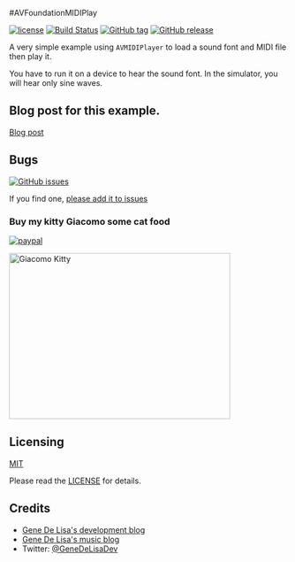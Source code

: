 #AVFoundationMIDIPlay


[![license](https://img.shields.io/github/license/mashape/apistatus.svg)](https://en.wikipedia.org/wiki/MIT_License)
[![Build Status](https://travis-ci.org/genedelisa/TableBinding.svg)](https://travis-ci.org/genedelisa/AVFoundationMIDIPlay)
[![GitHub tag](https://img.shields.io/github/tag/genedelisa/tablebinding.svg)](https://github.com/genedelisa/AVFoundationMIDIPlay/)
[![GitHub release](https://img.shields.io/github/release/genedelisa/tablebinding.svg)](https://github.com/genedelisa/AVFoundationMIDIPlay/)

A very simple example using `AVMIDIPlayer` to load a sound font and MIDI file then play it.

You have to run it on a device to hear the sound font. In the simulator, you will hear only sine waves.


## Blog post for this example.

[Blog post](http://www.rockhoppertech.com/blog/swift-2-avfounda…ay-audio-or-midi/)


## Bugs


[![GitHub issues](https://img.shields.io/github/issues/genedelisa/tablebinding.svg)](https://github.com/genedelisa/AVFoundationMIDIPlay/issues)

If you find one, [please add it to issues](https://github.com/genedelisa/AVFoundationMIDIPlay/issues)



### Buy my kitty Giacomo some cat food

[![paypal](https://www.paypalobjects.com/en_US/i/btn/btn_donate_SM.gif)](https://www.paypal.com/cgi-bin/webscr?cmd=_donations&business=F5KE9Z29MH8YQ&bnP-DonationsBF:btn_donate_SM.gif:NonHosted)

<img src="http://www.rockhoppertech.com/blog/wp-content/uploads/2015/05/IMG_0657.png" alt="Giacomo Kitty" width="400" height="300">

## Licensing

[MIT](https://en.wikipedia.org/wiki/MIT_License)

Please read the [LICENSE](LICENSE) for details.

## Credits

*	[Gene De Lisa's development blog](http://rockhoppertech.com/blog/)
*	[Gene De Lisa's music blog](http://genedelisa.com/)
*   Twitter: [@GeneDeLisaDev](http://twitter.com/genedelisadev)
